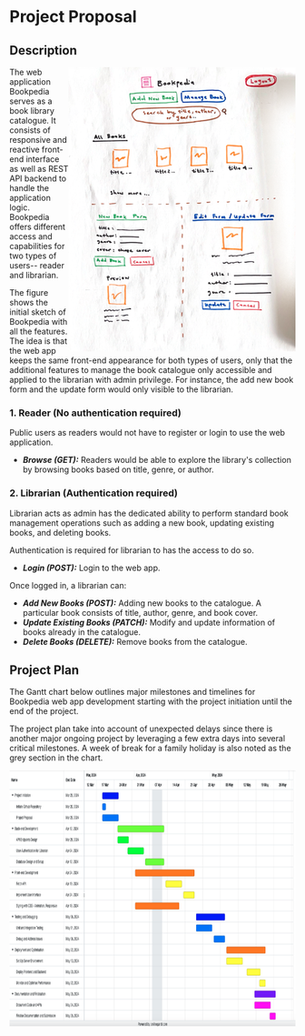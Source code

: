 # Project Proposal

## Description
<!-- A brief description of the web application concept that includes REST API endpoint design -->
<picture>
  <img align="right" width="400" height="500" alt="sketch" src="/public/img/screenshot/bookpedia-sketch.png">
</picture>

The web application Bookpedia serves as a book library catalogue. It consists of responsive and reactive front-end interface as well as REST API backend to handle the application logic.
Bookpedia offers different access and capabilities for two types of users-- reader and librarian.

The figure shows the initial sketch of Bookpedia with all the features. The idea is that the web app keeps the same front-end appearance for both types of users, only that the additional features to
manage the book catalogue only accessible and applied to the librarian with admin privilege. For instance, the add new book form and the update form would only visible to the librarian.

### 1. Reader (No authentication required)
Public users as readers would not have to register or login to use the web application.

  - ***Browse (GET):*** Readers would be able to explore the library's collection by browsing books based on title, genre, or author.

### 2. Librarian (Authentication required)
Librarian acts as admin has the dedicated ability to perform standard book management operations such as adding a new book, updating existing books, and deleting books. 

Authentication is required for librarian to has the access to do so. 
  - ***Login (POST):*** Login to the web app.

Once logged in, a librarian can:

  - ***Add New Books (POST):*** Adding new books to the catalogue. A particular book consists of title, author, genre, and book cover.
  - ***Update Existing Books (PATCH):*** Modify and update information of books already in the catalogue.
  - ***Delete Books (DELETE):*** Remove books from the catalogue.

## Project Plan
<!-- A preliminary project plan outlining major milestones and timelines -->
The Gantt chart below outlines major milestones and timelines for Bookpedia web app development starting with the project initiation until the end of the project. 

The project plan take into account of unexpected delays since there is another major ongoing project by leveraging a few extra days into several critical milestones.
A week of break for a family holiday is also noted as the grey section in the chart.


<p align="center">
  <img width="990" height="450" src="/public/img/screenshot/bookpedia-gantt.png">
</p>
